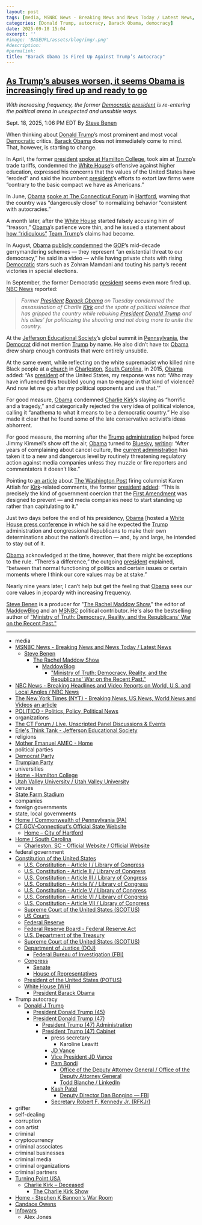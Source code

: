 ```yaml
---
layout: post
tags: [media, MSNBC News - Breaking News and News Today / Latest News, Steve Benen, The Rachel Maddow Show, MaddowBlog, “Ministry of Truth –  Democracy Reality and the Republicans’ War on the Recent Past.”, NBC News - Breaking Headlines and Video Reports on World U.S. and Local Angles / NBC News, The New York Times (NYT) - Breaking News US News World News and Videos, an article, POLITICO - Politics Policy Political News, organizations, The CT Forum / Live Unscripted Panel Discussions & Events, Erie’s Think Tank - Jefferson Educational Society, religions, Mother Emanuel AMEC - Home, political parties, Democrat Party, Trumpian Party, universities, Home - Hamilton College, companies, foreign governments, state local governments, Home / Commonwealth of Pennsylvania (PA), CT.GOV-Connecticut’s Official State Website, Home – City of Hartford, Home / South Carolina, Charleston SC - Official Website / Official Website, federal government, Constitution of the United States, U.S. Constitution - Article I / Library of Congress, U.S. Constitution - Article II / Library of Congress, U.S. Constitution - Article III / Library of Congress, U.S. Constitution - Article IV / Library of Congress, U.S. Constitution - Article V / Library of Congress, U.S. Constitution - Article VI / Library of Congress, U.S. Constitution - Article VII / Library of Congress, Supreme Court of the United States (SCOTUS), US Courts, Federal Reserve, Federal Reserve Board - Federal Reserve Act, U.S. Department of the Treasury, Supreme Court of the United States (SCOTUS), Department of Justice (DOJ), Federal Bureau of Investigation (FBI), Congress, Senate, House of Representatives, President of the United States (POTUS), White House (WH), President Barack Obama, Trump autocracy, Donald J Trump, President Donald Trump (45), President Donald Trump (47), President Trump (47) Administration, President Trump (47) Cabinet, press secretary, Karoline Leavitt, grifter, self-dealing, corruption, con artist, crime, cryptocurrency, criminal associates, criminal businesses, criminal media, criminal organizations, criminal partners]
categories: [Donald Trump, autocracy, Barack Obama, democracy]
date: 2025-09-18 15:04
excerpt: ''
#image: 'BASEURL/assets/blog/img/.png'
#description:
#permalink:
title: "Barack Obama Is Fired Up Against Trump’s Autocracy"
---
```



## [As Trump’s abuses worsen, it seems Obama is increasingly fired up and ready to go](https://www.msnbc.com/rachel-maddow-show/maddowblog/trumps-abuses-worsen-seems-obama-increasingly-fired-ready-go-rcna232178)

*With increasing frequency, the former [Democratic](https://www.democrats.org/) [president](https://www.whitehouse.gov/) is re-entering the political arena in unexpected and unsubtle ways.*

Sept. 18, 2025, 1:06 PM EDT
By [Steve Benen](https://www.msnbc.com/author/steve-benen-ncpn433601)

When thinking about [Donald Trump](https://www.donaldjtrump.com/)’s most prominent and most vocal [Democratic](https://www.democrats.org/) critics, [Barack Obama](https://www.msnbc.com/rachel-maddow-show/maddowblog/-responsible-approach-obama-backs-democratic-response-republican-redis-rcna226263) does not immediately come to mind. That, however, is starting to change.

In April, the former [president](https://www.whitehouse.gov/) [spoke at Hamilton College](https://barackobama.medium.com/conversation-at-hamilton-college-0c44228ac0bd), took aim at [Trump](https://www.donaldjtrump.com/)’s trade tariffs, condemned the [White House](https://www.whitehouse.gov/)’s offensive against higher education, expressed his concerns that the values of the United States have “eroded” and said the incumbent [president](https://www.whitehouse.gov/)’s efforts to extort law firms were “contrary to the basic compact we have as Americans.”

In June, [Obama](https://obamawhitehouse.archives.gov/) [spoke at The Connecticut Forum](https://www.msnbc.com/top-stories/latest/barack-obama-trump-speech-trump-autocracy-rcna213729) in [Hartford](https://www.hartfordct.gov/), warning that the country was “dangerously close” to normalizing behavior “consistent with autocracies.”

A month later, after the [White House](https://www.whitehouse.gov/) started falsely accusing him of “treason,” [Obama](https://obamawhitehouse.archives.gov/)’s patience wore thin, and he issued a statement about [how “ridiculous”](https://www.msnbc.com/rachel-maddow-show/maddowblog/obamas-patience-wears-thin-response-trumps-treason-accusation-ridiculo-rcna220462) [Team Trump](https://www.donaldjtrump.com/)’s claims had become.

In August, [Obama](https://obamawhitehouse.archives.gov/) [publicly condemned](https://www.politico.com/newsletters/playbook/2025/08/29/fired-up-ready-to-go-again-00535334) the [GOP](https://www.gop.com/)’s mid-decade gerrymandering schemes — they represent “an existential threat to our democracy,” he said in a video — while having private chats with rising [Democratic](https://www.democrats.org/) stars such as Zohran Mamdani and touting his party’s recent victories in special elections.

In September, the former Democratic [president](https://www.whitehouse.gov/) seems even more fired up. [NBC News](https://www.nbcnews.com/) reported:

> *Former [President](https://www.whitehouse.gov/) [Barack Obama](https://obamawhitehouse.archives.gov/) on Tuesday condemned the assassination of Charlie [Kirk](https://www.charliekirk.com/) and the spate of political violence that has gripped the country while rebuking [President](https://www.whitehouse.gov/) [Donald Trump](https://www.donaldjtrump.com/) and his allies’ for politicizing the shooting and not doing more to unite the country.*

At the [Jefferson Educational Society](https://www.jeserie.org/)’s global summit in [Pennsylvania](https://www.pa.gov/), the [Democrat](https://www.democrats.org/) did not mention [Trump](https://www.donaldjtrump.com/) by name. He also didn’t have to: [Obama](https://obamawhitehouse.archives.gov/) drew sharp enough contrasts that were entirely unsubtle.

At the same event, while reflecting on the white supremacist who killed nine Black people at a [church](https://motheremanuel.com/) in [Charleston](https://charleston-sc.gov/), [South Carolina](https://www.sc.gov/), in 2015, [Obama](https://obamawhitehouse.archives.gov/) added: “As [president](https://www.whitehouse.gov/) of the United States, my response was not: ‘Who may have influenced this troubled young man to engage in that kind of violence? And now let me go after my political opponents and use that.’”

For good measure, [Obama](https://obamawhitehouse.archives.gov/) condemned [Charlie Kirk](https://www.charliekirk.com/)’s slaying as “horrific and a tragedy,” and categorically rejected the very idea of political violence, calling it “anathema to what it means to be a democratic country.” He also made it clear that he found some of the late conservative activist’s ideas abhorrent.

For good measure, the morning after the [Trump](https://www.donaldjtrump.com/) [administration](https://www.whitehouse.gov/administration/) helped force Jimmy Kimmel’s show off the air, [Obama](https://obamawhitehouse.archives.gov/) turned to [Bluesky](https://bsky.app/), [writing](https://bsky.app/profile/barackobama.bsky.social/post/3lz4jpjnfk222): “After years of complaining about cancel culture, the [current administration](https://www.whitehouse.gov/administration/) has taken it to a new and dangerous level by routinely threatening regulatory action against media companies unless they muzzle or fire reporters and commentators it doesn’t like.”

Pointing to [an article](https://www.nytimes.com/2025/09/15/business/media/washington-post-charlie-kirk-karen-attiah.html) about [The Washington Post](https://www.washingtonpost.com/) firing columnist Karen Attiah for [Kirk](https://www.charliekirk.com/)-related comments, the former [president](https://www.whitehouse.gov/) [added](https://bsky.app/profile/barackobama.bsky.social/post/3lz4jpl4nb222): “This is precisely the kind of government coercion that the [First Amendment](https://constitution.congress.gov/constitution/amendment-1/) was designed to prevent — and media companies need to start standing up rather than capitulating to it.”

Just two days before the end of his presidency, [Obama](https://obamawhitehouse.archives.gov/) [hosted a [White House press conference](https://obamawhitehouse.archives.gov/the-press-office/2017/01/18/remarks-president](https://www.whitehouse.gov/)-final-press-conference) in which he said he expected the [Trump](https://www.donaldjtrump.com/) administration and congressional Republicans to make their own determinations about the nation’s direction — and, by and large, he intended to stay out of it.

[Obama](https://obamawhitehouse.archives.gov/) acknowledged at the time, however, that there might be exceptions to the rule. “There’s a difference,” the outgoing [president](https://www.whitehouse.gov/) explained, “between that normal functioning of politics and certain issues or certain moments where I think our core values may be at stake.”

Nearly nine years later, I can’t help but get the feeling that [Obama](https://obamawhitehouse.archives.gov/) sees our core values in jeopardy with increasing frequency.

[Steve Benen](https://www.msnbc.com/author/steve-benen-ncpn433601) is a producer for "[The Rachel Maddow Show](https://www.msnbc.com/rachel-maddow-show)," the editor of [MaddowBlog](https://www.msnbc.com/rachel-maddow-show) and an [MSNBC](https://www.msnbc.com/) political contributor. He's also the bestselling author of ["Ministry of Truth: Democracy, Reality, and the Republicans' War on the Recent Past."](https://www.harpercollins.com/products/ministry-of-truth-steve-benen)

----
- media
- [MSNBC News - Breaking News and News Today / Latest News](https://www.msnbc.com/)
    - [Steve Benen](https://www.msnbc.com/author/steve-benen-ncpn433601)
        - [The Rachel Maddow Show](https://www.msnbc.com/rachel-maddow-show)
            - [MaddowBlog](https://www.msnbc.com/rachel-maddow-show)
                - ["Ministry of Truth: Democracy, Reality, and the Republicans' War on the Recent Past."](https://www.harpercollins.com/products/ministry-of-truth-steve-benen)
- [NBC News - Breaking Headlines and Video Reports on World, U.S. and Local Angles / NBC News](https://www.nbcnews.com/)
- [The New York Times (NYT) - Breaking News, US News, World News and Videos](https://www.nytimes.com/)
[an article](https://www.nytimes.com/2025/09/15/business/media/washington-post-charlie-kirk-karen-attiah.html)
- [POLITICO - Politics, Policy, Political News](https://www.politico.com/)
- organizations
- [The CT Forum / Live, Unscripted Panel Discussions & Events](https://www.ctforum.org/)
- [Erie's Think Tank - Jefferson Educational Society](https://www.jeserie.org/)
- religions
- [Mother Emanuel AMEC - Home](https://motheremanuel.com/)
- political parties
- [Democrat Party](https://www.democrats.org/)
- [Trumpian Party](https://www.gop.com/)
- universities
- [Home - Hamilton College](https://www.hamilton.edu/)
- [Utah Valley University / Utah Valley University](https://www.uvu.edu/)
- venues
- [State Farm Stadium](https://www.statefarmstadium.com/)
- companies
- foreign governments
- state, local governments
- [Home / Commonwealth of Pennsylvania (PA)](https://www.pa.gov/)
- [CT.GOV-Connecticut's Official State Website](https://portal.ct.gov/)
    - [Home – City of Hartford](https://www.hartfordct.gov/)
- [Home / South Carolina](https://sc.gov/)
    - [Charleston, SC - Official Website / Official Website](https://charleston-sc.gov/)
- federal government
- [Constitution of the United States](https://constitution.congress.gov/constitution/)
    - [U.S. Constitution - Article I / Library of Congress](https://constitution.congress.gov/constitution/article-1/)
    - [U.S. Constitution - Article II / Library of Congress](https://constitution.congress.gov/constitution/article-2/)
    - [U.S. Constitution - Article III / Library of Congress](https://constitution.congress.gov/constitution/article-3/)
    - [U.S. Constitution - Article IV / Library of Congress](https://constitution.congress.gov/constitution/article-4/)
    - [U.S. Constitution - Article V / Library of Congress](https://constitution.congress.gov/constitution/article-5/)
    - [U.S. Constitution - Article VI / Library of Congress](https://constitution.congress.gov/constitution/article-6/)
    - [U.S. Constitution - Article VII / Library of Congress](https://constitution.congress.gov/constitution/article-7/)
    - [Supreme Court of the United States (SCOTUS)](https://www.supremecourt.gov/)
    - [US Courts](https://www.uscourts.gov/)
    - [Federal Reserve](https;//www.federalreserve.gov/)
    - [Federal Reserve Board - Federal Reserve Act](https://www.federalreserve.gov/aboutthefed/fract.htm)
    - [U.S. Department of the Treasury](https://home.treasury.gov/)
    - [Supreme Court of the United States (SCOTUS)](https://www.supremecourt.gov/)
    - [Department of Justice (DOJ)](https://www.justice.gov/)
        - [Federal Bureau of Investigation (FBI)](https://www.fbi.gov/)
    - [Congress](https://www.congress.gov/)
        - [Senate](https://www.senate.gov/)
        - [House of Representatives](https://www.house.gov/)
     - [President of the United States (POTUS)](https://www.whitehouse.gov/)
    - [White House (WH)](https://www.whitehouse.gov/)
        - [President Barack Obama](https://obamawhitehouse.archives.gov/)
- Trump autocracy
    - [Donald J Trump](https://www.donaldjtrump.com/)
        - [President Donald Trump (45)](https://trumpwhitehouse.archives.gov/)
        - [President Donald Trump (47)](https://www.whitehouse.gov/administration/donald-j-trump/)
            - [President Trump (47) Administration](https://www.whitehouse.gov/administration/)
            - [President Trump (47) Cabinet](https://www.whitehouse.gov/administration/the-cabinet/)
                - press secretary
                    - Karoline Leavitt
                - [JD Vance](https://www.linkedin.com/in/jd-vance-770a9047/)
                - [Vice President JD Vance](https://www.whitehouse.gov/administration/jd-vance/)
                - [Pam Bondi](https://www.justice.gov/ag/staff-profile/meet-attorney-general)
                    - [Office of the Deputy Attorney General / Office of the Deputy Attorney General](https://www.justice.gov/dag)
                    - [Todd Blanche / LinkedIn](https://www.linkedin.com/in/toddblanche/)
                - [Kash Patel](https://www.fbi.gov/about/leadership-and-structure/director-patel)
                    - [Deputy Director Dan Bongino — FBI](https://www.fbi.gov/about/leadership-and-structure/deputy-director-dan-bongino)
                - [Secretary Robert F. Kennedy Jr. (RFKJr)](https://www.hhs.gov/about/leadership/robert-kennedy.html)
- grifter
- self-dealing
- corruption
- con artist
- criminal
- cryptocurrency
- criminal associates
- criminal businesses
- criminal media
- criminal organizations
- criminal partners
- [Turning Point USA](https://www.tpusa.com/)
    - [Charlie Kirk – Deceased](https://www.charliekirk.com/)
        - [The Charlie Kirk Show](https://thecharliekirkshow.com/)
- [Home - Stephen K Bannon's War Room](https://warroom.org/)
- [Candace Owens](https://www.candaceowens.com/)
- [Infowars](https://www.infowars.com/)
    - Alex Jones
